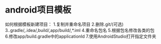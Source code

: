 # android项目模板

如何根据模板新建项目：
1.复制并重命名项目
2.删除.git/(可选)
3..gradle/,.idea/,build/,app/build/,*.iml
4.重命名包名
5.根据包名修改各类的包
6.修改app/build.gradle中的applicationId
7.使用AndroidStudio打开指定文件夹